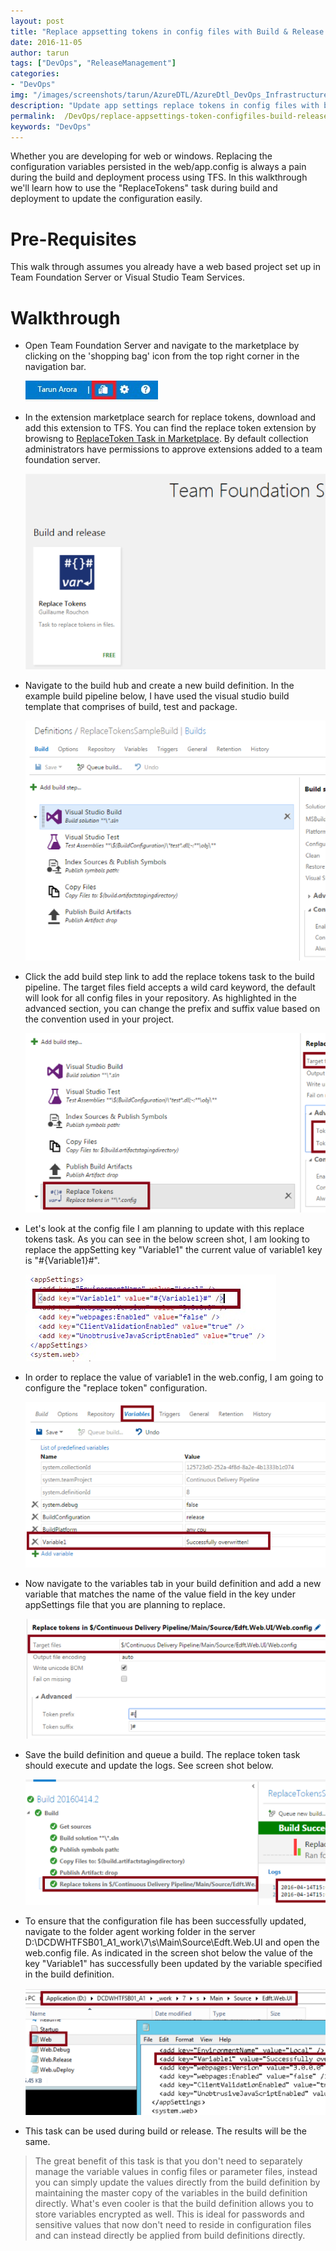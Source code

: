 ```yaml
---
layout: post
title: "Replace appsetting tokens in config files with Build & Release Management in VSTS (TFS)"
date: 2016-11-05
author: tarun 
tags: ["DevOps", "ReleaseManagement"]
categories:
- "DevOps"
img: "/images/screenshots/tarun/AzureDTL/AzureDtl_DevOps_InfrastructureIsCode.png"
description: "Update app settings replace tokens in config files with build and release management in VSTS and TFS"
permalink:  /DevOps/replace-appsettings-token-configfiles-build-release-tfs-vsts
keywords: "DevOps"
---
```

Whether you are developing for web or windows. Replacing the configuration variables persisted in the web/app.config is always a pain during the build and deployment process using TFS. In this walkthrough we'll learn how to use the "ReplaceTokens" task during build and deployment to update the configuration easily. 

<!--more--> 

# Pre-Requisites 
This walk through assumes you already have a web based project set up in Team Foundation Server or Visual Studio Team Services. 

# Walkthrough 
- Open Team Foundation Server and navigate to the marketplace by clicking on the 'shopping bag' icon from the top right corner in the navigation bar.
   
   ![NavigateToMarketplace](/images/screenshots/tarun/ReplaceTokens/Nav2MrktplaceVstsTfs.png)

- In the extension marketplace search for replace tokens, download and add this extension to TFS. You can find the replace token extension by browisng to [ReplaceToken Task in Marketplace](https://marketplace.visualstudio.com/items?itemName=qetza.replacetokens&targetId=4ace6815-ca0a-4926-92f1-862643b5c950). By default collection administrators have permissions to approve extensions added to a team foundation server. 
   
   ![ReplaceTokenExtension](/images/screenshots/tarun/ReplaceTokens/ReplaceTokenExtension.png)

- Navigate to the build hub and create a new build definition. In the example build pipeline below, I have used the visual studio build template that comprises of build, test and package.
   
   ![DefaultBuildPipeline](/images/screenshots/tarun/ReplaceTokens/DefaultBuildPipeline.png)
 
- Click the add build step link to add the replace tokens task to the build pipeline. The target files field accepts a wild card keyword, the default will look for all config files in your repository. As highlighted in the advanced section, you can change the prefix and suffix value based on the convention used in your project. 
   
   ![ReplaceTokenTask](/images/screenshots/tarun/ReplaceTokens/ReplaceTokenTask.png)
 
- Let's look at the config file I am planning to update with this replace tokens task. As you can see in the below screen shot, I am looking to replace the appSetting key "Variable1" the current value of variable1 key is "#{Variable1}#". 
   
   ![AppConfigVariable](/images/screenshots/tarun/ReplaceTokens/AppConfigVariable.png)
 
- In order to replace the value of variable1 in the web.config, I am going to configure the "replace token" configuration.
   
   ![BuildTokenVariableReplace](/images/screenshots/tarun/ReplaceTokens/BuildTokenVariableReplace.png)
 
- Now navigate to the variables tab in your build definition and add a new variable that matches the name of the value field in the key under appSettings file that you are planning to replace. 
   
   ![ReplaceTokenVariableExample](/images/screenshots/tarun/ReplaceTokens/ReplaceTokenVariableEx.png)
 
- Save the build definition and queue a build. The replace token task should execute and update the logs. See screen shot below. 
   
   ![BuildOutputReplaceToken](/images/screenshots/tarun/ReplaceTokens/BuildOutputReplaceToken.png)
 
- To ensure that the configuration file has been successfully updated, navigate to the folder agent working folder in the server D:\DCDWHTFSB01_A1\_work\7\s\Main\Source\Edft.Web.UI and open the web.config file. As indicated in the screen shot below the value of the key "Variable1" has successfully been updated by the variable specified in the build definition. 
   
   ![ReplaceTokenLogFileOutput](/images/screenshots/tarun/ReplaceTokens/ReplaceTokenLogFile.png)
  
- This task can be used during build or release. The results will be the same. 
 
> The great benefit of this task is that you don't need to separately manage the variable values in config files or parameter files, instead you can simply update the values directly from the build definition by maintaining the master copy of the variables in the build definition directly. What's even cooler is that the build definition allows you to store variables encrypted as well. This is ideal for passwords and sensitive values that now don't need to reside in configuration files and can instead directly be applied from build definitions directly. 



